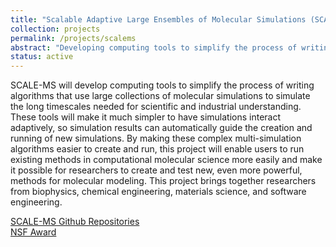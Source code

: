 ```yaml
---
title: "Scalable Adaptive Large Ensembles of Molecular Simulations (SCALE-MS)"
collection: projects
permalink: /projects/scalems
abstract: "Developing computing tools to simplify the process of writing algorithms that use large collections of molecular simulations to simulate the long timescales needed for scientific and industrial understanding."
status: active
---
```


SCALE-MS will develop computing tools to simplify the process of writing algorithms that use large collections of molecular simulations to simulate the long timescales needed for scientific and industrial understanding. These tools will make it much simpler to have simulations interact adaptively, so simulation results can automatically guide the creation and running of new simulations. By making these complex multi-simulation algorithms easier to create and run, this project will enable users to run existing methods in computational molecular science more easily and make it possible for researchers to create and test new, even more powerful, methods for molecular modeling. This project brings together researchers from biophysics, chemical engineering, materials science, and software engineering.

<a href="https://github.com/radical-collaboration/SCALE-MS"><i class="fa fa-github"></i>SCALE-MS Github Repositories</a><br>
<a href="https://www.nsf.gov/awardsearch/showAward?AWD_ID=1835449"><i class="fa fa-nsf"></i>NSF Award</a><br>
